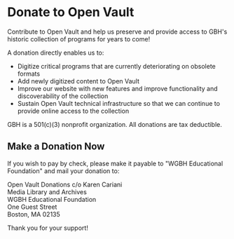 # Donate to Open Vault

Contribute to Open Vault and help us preserve and provide access to GBH's historic collection of programs for years to come! 

A donation directly enables us to:

-	Digitize critical programs that are currently deteriorating on obsolete formats
- Add newly digitized content to Open Vault
- Improve  our website with new features and improve functionality and discoverability of the collection
-	Sustain Open Vault technical infrastructure so that we can continue to provide online access to the collection

GBH is a 501(c)(3) nonprofit organization. All donations are tax deductible. 

## Make a Donation Now
If you wish to pay by check, please make it payable to "WGBH Educational Foundation" and mail your donation to:

Open Vault Donations c/o Karen Cariani<br/>
Media Library and Archives<br/>
WGBH Educational Foundation<br/>
One Guest Street<br/>
Boston, MA 02135

Thank you for your support!
